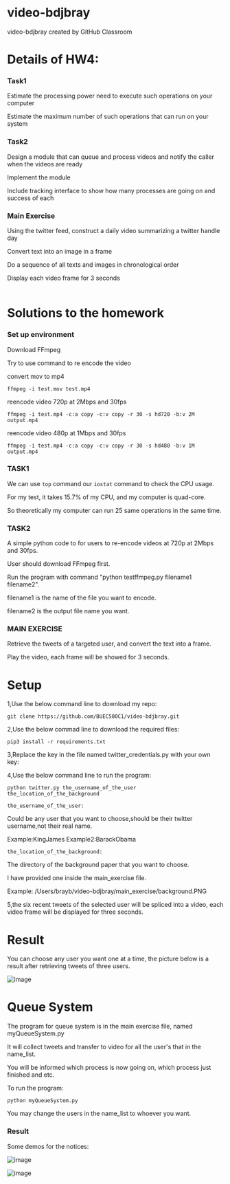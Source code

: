 # video-bdjbray
video-bdjbray created by GitHub Classroom

# Details of HW4:

### Task1

Estimate the processing power need to execute such operations on your computer

Estimate the maximum number of such operations that can run on your system

### Task2

Design a module that can queue and process videos and notify the caller when the videos are ready

Implement the module

Include tracking interface to show how many processes are going on and success of each

### Main Exercise

Using the twitter feed, construct a daily video summarizing a twitter handle day

Convert text into an image in a frame

Do a sequence of all texts and images in chronological order

Display each video frame for 3 seconds
<br />
<br />
# Solutions to the homework


### Set up environment

Download FFmpeg

Try to use command to re encode the video

convert mov to mp4  

`ffmpeg -i test.mov test.mp4`  

reencode video 720p at 2Mbps and 30fps

`ffmpeg -i test.mp4 -c:a copy -c:v copy -r 30 -s hd720 -b:v 2M output.mp4`

reencode video 480p at 1Mbps and 30fps

`ffmpeg -i test.mp4 -c:a copy -c:v copy -r 30 -s hd480 -b:v 1M output.mp4`

### TASK1

We can use `top` command our `iostat` command to check the CPU usage.

For my test, it takes 15.7% of my CPU, and my computer is quad-core.

So theoretically my computer can run 25 same operations in the same time.

### TASK2

A simple python code to for users to re-encode videos at 720p at 2Mbps and 30fps.

User should download FFmpeg first.

Run the program with command "python testffmpeg.py filename1 filename2".

filename1 is the name of the file you want to encode.

filename2 is the output file name you want.

### MAIN EXERCISE

Retrieve the tweets of a targeted user, and convert the text into a frame.

Play the video, each frame will be showed for 3 seconds.


# Setup

1,Use the below command line to download my repo:

`git clone https://github.com/BUEC500C1/video-bdjbray.git`

2,Use the below commad line to download the required files:

`pip3 install -r requirements.txt`

3,Replace the key in the file named twitter_credentials.py with your own key:


4,Use the below command line to run the program:

`python twitter.py the_username_of_the_user the_location_of_the_background`

`the_username_of_the_user:`

Could be any user that you want to choose,should be their twitter username,not their real name.

Example:KingJames Example2:BarackObama

`the_location_of_the_background:`

The directory of the background paper that you want to choose.

I have provided one inside the main_exercise file.

Example: /Users/brayb/video-bdjbray/main_exercise/background.PNG

5,the six recent tweets of the selected user will be spliced into a video, each video frame will be displayed for three seconds.


# Result 


You can choose any user you want one at a time, the picture below is a result after retrieving tweets of three users.


![image](https://github.com/BUEC500C1/video-bdjbray/blob/master/imgs/result.png)


# Queue System

The program for queue system is in the main exercise file, named myQueueSystem.py

It will collect tweets and transfer to video for all the user's that in the name_list.

You will be informed which process is now going on, which process just finished and etc.

To run the program:

`python myQueueSystem.py`

You may change the users in the name_list to whoever you want. 

### Result

Some demos for the notices:

![image](https://github.com/BUEC500C1/video-bdjbray/blob/master/imgs/queueResult1.png)

![image](https://github.com/BUEC500C1/video-bdjbray/blob/master/imgs/queueResult2.png)


















